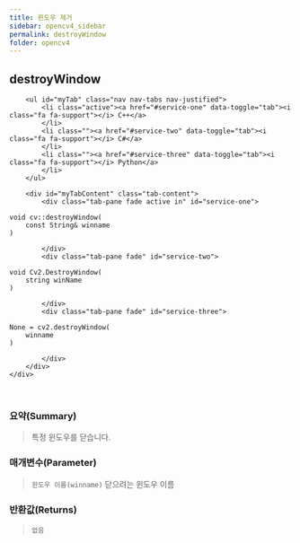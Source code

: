 ```yaml
---
title: 윈도우 제거
sidebar: opencv4_sidebar
permalink: destroyWindow
folder: opencv4
---
```


<div class="row">
    <div class="col-lg-12">
        <h2 class="page-header">destroyWindow</h2>
    </div>
    <div class="col-lg-12">

        <ul id="myTab" class="nav nav-tabs nav-justified">
            <li class="active"><a href="#service-one" data-toggle="tab"><i class="fa fa-support"></i> C++</a>
            </li>
            <li class=""><a href="#service-two" data-toggle="tab"><i class="fa fa-support"></i> C#</a>
            </li>
            <li class=""><a href="#service-three" data-toggle="tab"><i class="fa fa-support"></i> Python</a>
            </li>
        </ul>

        <div id="myTabContent" class="tab-content">
            <div class="tab-pane fade active in" id="service-one">
<pre class="prettyprint"><code class="language-cpp">void cv::destroyWindow(
    const String& winname
)</code></pre>
            </div>
            <div class="tab-pane fade" id="service-two">
<pre class="prettyprint"><code class="language-cs">void Cv2.DestroyWindow(
    string winName
)</code></pre>
            </div>
            <div class="tab-pane fade" id="service-three">
<pre class="prettyprint"><code class="language-py">None = cv2.destroyWindow(
    winname
)</code></pre>
            </div>
        </div>
    </div>
</div>

<br>

### 요약(Summary)

> 특정 윈도우를 닫습니다.

### 매개변수(Parameter)

> `윈도우 이름(winname)` 닫으려는 윈도우 이름

### 반환값(Returns)

> `없음`
